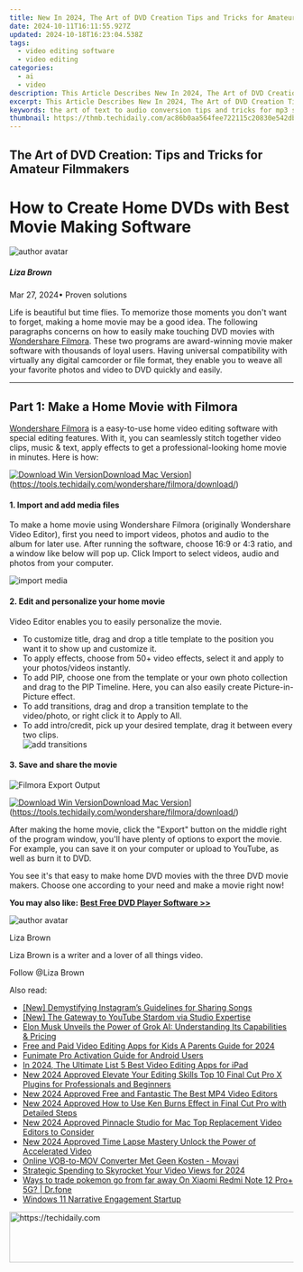```yaml
---
title: New In 2024, The Art of DVD Creation Tips and Tricks for Amateur Filmmakers
date: 2024-10-11T16:11:55.927Z
updated: 2024-10-18T16:23:04.538Z
tags: 
  - video editing software
  - video editing
categories: 
  - ai
  - video
description: This Article Describes New In 2024, The Art of DVD Creation Tips and Tricks for Amateur Filmmakers
excerpt: This Article Describes New In 2024, The Art of DVD Creation Tips and Tricks for Amateur Filmmakers
keywords: the art of text to audio conversion tips and tricks for mp3 success,the ultimate diy film maker tips and tricks for success,the art of slow motion tips and tricks for windows live movie maker users,the art of screenshot sharing tips and tricks for ps4 gamers,get creative with slow motion tips and tricks for windows live movie maker users,movie mastery unlocked easy tips and tricks for filmmakers,the art of dvd creation tips and tricks for amateur filmmakers
thumbnail: https://thmb.techidaily.com/ac86b0aa564fee722115c20830e542db073002bfbdd584be2acd66419238b8a6.png
---
```


## The Art of DVD Creation: Tips and Tricks for Amateur Filmmakers

# How to Create Home DVDs with Best Movie Making Software

![author avatar](https://lh5.googleusercontent.com/-AIMmjowaFs4/AAAAAAAAAAI/AAAAAAAAABc/Y5UmwDaI7HU/s250-c-k/photo.jpg)

##### Liza Brown

 Mar 27, 2024• Proven solutions

Life is beautiful but time flies. To memorize those moments you don't want to forget, making a home movie may be a good idea. The following paragraphs concerns on how to easily make touching DVD movies with [Wondershare Filmora](https://tools.techidaily.com/wondershare/filmora/download/). These two programs are award-winning movie maker software with thousands of loyal users. Having universal compatibility with virtually any digital camcorder or file format, they enable you to weave all your favorite photos and video to DVD quickly and easily.

---

## Part 1: Make a Home Movie with Filmora

[Wondershare Filmora](https://tools.techidaily.com/wondershare/filmora/download/) is a easy-to-use home video editing software with special editing features. With it, you can seamlessly stitch together video clips, music & text, apply effects to get a professional-looking home movie in minutes. Here is how:

[![Download Win Version](https://images.wondershare.com/filmora/guide/download-btn-win.jpg)](https://tools.techidaily.com/wondershare/filmora/download/)[Download Mac Version](https://images.wondershare.com/filmora/guide/download-btn-mac.jpg)](https://tools.techidaily.com/wondershare/filmora/download/)

#### 1\. Import and add media files

To make a home movie using Wondershare Filmora (originally Wondershare Video Editor), first you need to import videos, photos and audio to the album for later use. After running the software, choose 16:9 or 4:3 ratio, and a window like below will pop up. Click Import to select videos, audio and photos from your computer.

![import media](https://images.wondershare.com/filmora/article-images/video-editor-main-interface-1.jpg)

#### 2\. Edit and personalize your home movie

Video Editor enables you to easily personalize the movie.

* To customize title, drag and drop a title template to the position you want it to show up and customize it.
* To apply effects, choose from 50+ video effects, select it and apply to your photos/videos instantly.
* To add PIP, choose one from the template or your own photo collection and drag to the PIP Timeline. Here, you can also easily create Picture-in-Picture effect.
* To add transitions, drag and drop a transition template to the video/photo, or right click it to Apply to All.
* To add intro/credit, pick up your desired template, drag it between every two clips.  
![add transitions](https://images.wondershare.com/filmora/article-images/transitions-filmora9-mac.png)

#### 3\. Save and share the movie

![Filmora Export Output](https://images.wondershare.com/filmora/article-images/export-output.jpg)

[![Download Win Version](https://images.wondershare.com/filmora/guide/download-btn-win.jpg)](https://tools.techidaily.com/wondershare/filmora/download/)[Download Mac Version](https://images.wondershare.com/filmora/guide/download-btn-mac.jpg)](https://tools.techidaily.com/wondershare/filmora/download/)

After making the home movie, click the "Export" button on the middle right of the program window, you'll have plenty of options to export the movie. For example, you can save it on your computer or upload to YouTube, as well as burn it to DVD.

You see it's that easy to make home DVD movies with the three DVD movie makers. Choose one according to your need and make a movie right now!

**You may also like:** [**Best Free DVD Player Software >>**](https://tools.techidaily.com/wondershare/filmora/download/)

![author avatar](https://lh5.googleusercontent.com/-AIMmjowaFs4/AAAAAAAAAAI/AAAAAAAAABc/Y5UmwDaI7HU/s250-c-k/photo.jpg)

Liza Brown

Liza Brown is a writer and a lover of all things video.

Follow @Liza Brown

<ins class="adsbygoogle"
      style="display:block"
      data-ad-client="ca-pub-7571918770474297"
      data-ad-slot="8358498916"
      data-ad-format="auto"
      data-full-width-responsive="true"></ins>

<span class="atpl-alsoreadstyle">Also read:</span>
<div><ul>
<li><a href="https://instagram-video-recordings.techidaily.com/new-demystifying-instagrams-guidelines-for-sharing-songs/"><u>[New] Demystifying Instagram’s Guidelines for Sharing Songs</u></a></li>
<li><a href="https://facebook-record-videos.techidaily.com/new-the-gateway-to-youtube-stardom-via-studio-expertise/"><u>[New] The Gateway to YouTube Stardom via Studio Expertise</u></a></li>
<li><a href="https://tech-hub.techidaily.com/elon-musk-unveils-the-power-of-grok-ai-understanding-its-capabilities-and-pricing/"><u>Elon Musk Unveils the Power of Grok AI: Understanding Its Capabilities & Pricing</u></a></li>
<li><a href="https://smart-video-creator.techidaily.com/free-and-paid-video-editing-apps-for-kids-a-parents-guide-for-2024/"><u>Free and Paid Video Editing Apps for Kids A Parents Guide for 2024</u></a></li>
<li><a href="https://extra-hints.techidaily.com/funimate-pro-activation-guide-for-android-users/"><u>Funimate Pro Activation Guide for Android Users</u></a></li>
<li><a href="https://smart-video-creator.techidaily.com/in-2024-the-ultimate-list-5-best-video-editing-apps-for-ipad/"><u>In 2024, The Ultimate List 5 Best Video Editing Apps for iPad</u></a></li>
<li><a href="https://smart-video-creator.techidaily.com/new-2024-approved-elevate-your-editing-skills-top-10-final-cut-pro-x-plugins-for-professionals-and-beginners/"><u>New 2024 Approved Elevate Your Editing Skills Top 10 Final Cut Pro X Plugins for Professionals and Beginners</u></a></li>
<li><a href="https://smart-video-creator.techidaily.com/new-2024-approved-free-and-fantastic-the-best-mp4-video-editors/"><u>New 2024 Approved Free and Fantastic The Best MP4 Video Editors</u></a></li>
<li><a href="https://smart-video-creator.techidaily.com/new-2024-approved-how-to-use-ken-burns-effect-in-final-cut-pro-with-detailed-steps/"><u>New 2024 Approved How to Use Ken Burns Effect in Final Cut Pro with Detailed Steps</u></a></li>
<li><a href="https://smart-video-creator.techidaily.com/new-2024-approved-pinnacle-studio-for-mac-top-replacement-video-editors-to-consider/"><u>New 2024 Approved Pinnacle Studio for Mac Top Replacement Video Editors to Consider</u></a></li>
<li><a href="https://smart-video-creator.techidaily.com/new-2024-approved-time-lapse-mastery-unlock-the-power-of-accelerated-video/"><u>New 2024 Approved Time Lapse Mastery Unlock the Power of Accelerated Video</u></a></li>
<li><a href="https://technical-tips.techidaily.com/online-vob-to-mov-converter-met-geen-kosten-movavi/"><u>Online VOB-to-MOV Converter Met Geen Kosten - Movavi</u></a></li>
<li><a href="https://some-skills.techidaily.com/strategic-spending-to-skyrocket-your-video-views-for-2024/"><u>Strategic Spending to Skyrocket Your Video Views for 2024</u></a></li>
<li><a href="https://change-location.techidaily.com/ways-to-trade-pokemon-go-from-far-away-on-xiaomi-redmi-note-12-proplus-5g-drfone-by-drfone-virtual-android/"><u>Ways to trade pokemon go from far away On Xiaomi Redmi Note 12 Pro+ 5G? | Dr.fone</u></a></li>
<li><a href="https://win11-tips.techidaily.com/windows-11-narrative-engagement-startup/"><u>Windows 11 Narrative Engagement Startup</u></a></li>
</ul></div>

<!-- affiliate ads begin -->
<a href="https://appsumo.8odi.net/c/5597632/2151868/7443" target="_top" id="2151868">
  <img src="//a.impactradius-go.com/display-ad/7443-2151868" border="0" alt="https://techidaily.com" width="600" height="90"/>
</a>
<img height="0" width="0" src="https://appsumo.8odi.net/i/5597632/2151868/7443" style="position:absolute;visibility:hidden;" border="0" />
<!-- affiliate ads end -->

